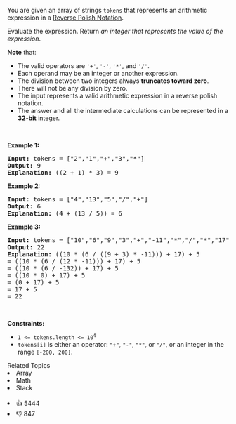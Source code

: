 <p>You are given an array of strings <code>tokens</code> that represents an arithmetic expression in a <a href="http://en.wikipedia.org/wiki/Reverse_Polish_notation" target="_blank">Reverse Polish Notation</a>.</p>

<p>Evaluate the expression. Return <em>an integer that represents the value of the expression</em>.</p>

<p><strong>Note</strong> that:</p>

<ul> 
 <li>The valid operators are <code>'+'</code>, <code>'-'</code>, <code>'*'</code>, and <code>'/'</code>.</li> 
 <li>Each operand may be an integer or another expression.</li> 
 <li>The division between two integers always <strong>truncates toward zero</strong>.</li> 
 <li>There will not be any division by zero.</li> 
 <li>The input represents a valid arithmetic expression in a reverse polish notation.</li> 
 <li>The answer and all the intermediate calculations can be represented in a <strong>32-bit</strong> integer.</li> 
</ul>

<p>&nbsp;</p> 
<p><strong class="example">Example 1:</strong></p>

<pre>
<strong>Input:</strong> tokens = ["2","1","+","3","*"]
<strong>Output:</strong> 9
<strong>Explanation:</strong> ((2 + 1) * 3) = 9
</pre>

<p><strong class="example">Example 2:</strong></p>

<pre>
<strong>Input:</strong> tokens = ["4","13","5","/","+"]
<strong>Output:</strong> 6
<strong>Explanation:</strong> (4 + (13 / 5)) = 6
</pre>

<p><strong class="example">Example 3:</strong></p>

<pre>
<strong>Input:</strong> tokens = ["10","6","9","3","+","-11","*","/","*","17","+","5","+"]
<strong>Output:</strong> 22
<strong>Explanation:</strong> ((10 * (6 / ((9 + 3) * -11))) + 17) + 5
= ((10 * (6 / (12 * -11))) + 17) + 5
= ((10 * (6 / -132)) + 17) + 5
= ((10 * 0) + 17) + 5
= (0 + 17) + 5
= 17 + 5
= 22
</pre>

<p>&nbsp;</p> 
<p><strong>Constraints:</strong></p>

<ul> 
 <li><code>1 &lt;= tokens.length &lt;= 10<sup>4</sup></code></li> 
 <li><code>tokens[i]</code> is either an operator: <code>"+"</code>, <code>"-"</code>, <code>"*"</code>, or <code>"/"</code>, or an integer in the range <code>[-200, 200]</code>.</li> 
</ul>

<div><div>Related Topics</div><div><li>Array</li><li>Math</li><li>Stack</li></div></div><br><div><li>👍 5444</li><li>👎 847</li></div>